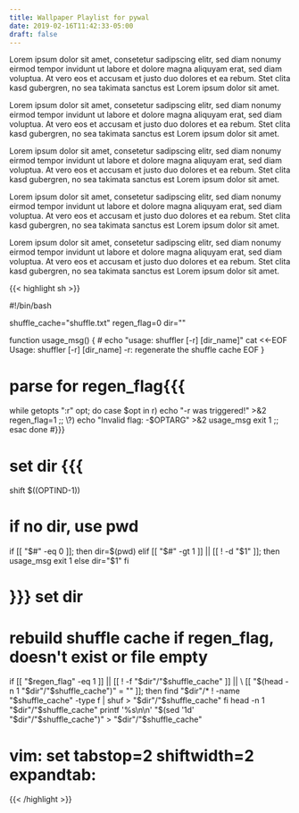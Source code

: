 ```yaml
---
title: Wallpaper Playlist for pywal
date: 2019-02-16T11:42:33-05:00
draft: false
---
```

Lorem ipsum dolor sit amet, consetetur sadipscing elitr, sed diam nonumy eirmod
tempor invidunt ut labore et dolore magna aliquyam erat, sed diam voluptua. At
vero eos et accusam et justo duo dolores et ea rebum. Stet clita kasd gubergren,
no sea takimata sanctus est Lorem ipsum dolor sit amet.

Lorem ipsum dolor sit amet, consetetur sadipscing elitr, sed diam nonumy eirmod
tempor invidunt ut labore et dolore magna aliquyam erat, sed diam voluptua. At
vero eos et accusam et justo duo dolores et ea rebum. Stet clita kasd gubergren,
no sea takimata sanctus est Lorem ipsum dolor sit amet.

Lorem ipsum dolor sit amet, consetetur sadipscing elitr, sed diam nonumy eirmod
tempor invidunt ut labore et dolore magna aliquyam erat, sed diam voluptua. At
vero eos et accusam et justo duo dolores et ea rebum. Stet clita kasd gubergren,
no sea takimata sanctus est Lorem ipsum dolor sit amet.

Lorem ipsum dolor sit amet, consetetur sadipscing elitr, sed diam nonumy eirmod
tempor invidunt ut labore et dolore magna aliquyam erat, sed diam voluptua. At
vero eos et accusam et justo duo dolores et ea rebum. Stet clita kasd gubergren,
no sea takimata sanctus est Lorem ipsum dolor sit amet.

Lorem ipsum dolor sit amet, consetetur sadipscing elitr, sed diam nonumy eirmod
tempor invidunt ut labore et dolore magna aliquyam erat, sed diam voluptua. At
vero eos et accusam et justo duo dolores et ea rebum. Stet clita kasd gubergren,
no sea takimata sanctus est Lorem ipsum dolor sit amet.

{{< highlight sh >}}

#!/bin/bash

shuffle_cache="shuffle.txt"
regen_flag=0
dir=""

function usage_msg() {
	# echo "usage: shuffler [-r] [dir_name]"
	cat <<-EOF
	Usage: shuffler [-r] [dir_name]
    -r: regenerate the shuffle cache
	EOF
}

# parse for regen_flag{{{
while getopts ":r" opt; do
  case $opt in
	r)
	  echo "-r was triggered!" >&2
	  regen_flag=1
	  ;;
	\?)
	  echo "Invalid flag: -$OPTARG" >&2
	  usage_msg
	  exit 1
	  ;;
  esac
done
#}}}

# set dir {{{ #

shift $((OPTIND-1))
# if no dir, use pwd
if [[ "$#" -eq 0 ]]; then
	dir=$(pwd)
elif [[ "$#" -gt 1 ]] || [[ ! -d "$1" ]]; then
	usage_msg
	exit 1
else
	dir="$1"
fi

# }}} set dir #

# rebuild shuffle cache if regen_flag, doesn't exist or file empty
if [[ "$regen_flag" -eq 1 ]] || [[ ! -f "$dir"/"$shuffle_cache" ]] || \
  [[ "$(head -n 1 "$dir"/"$shuffle_cache")" = "" ]]; then
	find "$dir"/* ! -name "$shuffle_cache" -type f | shuf > "$dir"/"$shuffle_cache"
fi
head -n 1 "$dir"/"$shuffle_cache"
printf '%s\n\n' "$(sed '1d' "$dir"/"$shuffle_cache")" > "$dir"/"$shuffle_cache"

# vim: set tabstop=2 shiftwidth=2 expandtab:

{{< /highlight >}}
